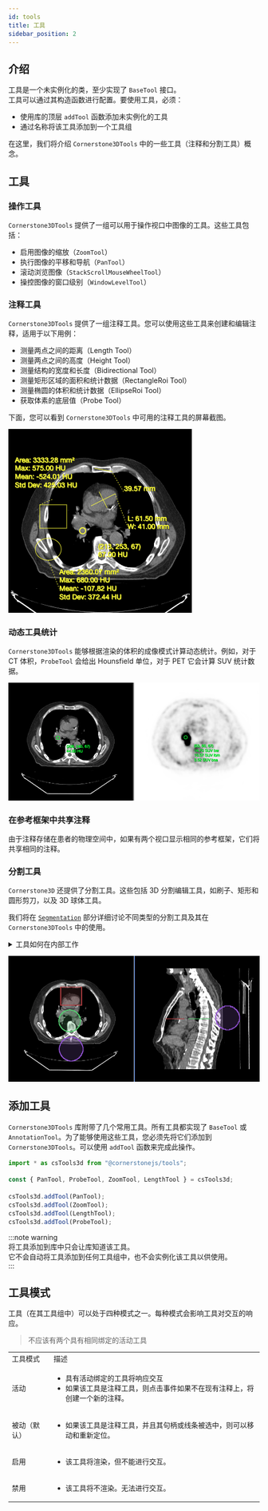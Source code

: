 ```yaml
---
id: tools
title: 工具
sidebar_position: 2
---
```


## 介绍

工具是一个未实例化的类，至少实现了 `BaseTool` 接口。  
工具可以通过其构造函数进行配置。要使用工具，必须：

- 使用库的顶层 `addTool` 函数添加未实例化的工具
- 通过名称将该工具添加到一个工具组

在这里，我们将介绍 `Cornerstone3DTools` 中的一些工具（注释和分割工具）概念。

## 工具

### 操作工具

`Cornerstone3DTools` 提供了一组可以用于操作视口中图像的工具。这些工具包括：

- 启用图像的缩放（`ZoomTool`）
- 执行图像的平移和导航（`PanTool`）
- 滚动浏览图像（`StackScrollMouseWheelTool`）
- 操控图像的窗口级别（`WindowLevelTool`）

### 注释工具

`Cornerstone3DTools` 提供了一组注释工具。您可以使用这些工具来创建和编辑注释，适用于以下用例：

- 测量两点之间的距离（Length Tool）
- 测量两点之间的高度（Height Tool）
- 测量结构的宽度和长度（Bidirectional Tool）
- 测量矩形区域的面积和统计数据（RectangleRoi Tool）
- 测量椭圆的体积和统计数据（EllipseRoi Tool）
- 获取体素的底层值（Probe Tool）

下面，您可以看到 `Cornerstone3DTools` 中可用的注释工具的屏幕截图。

<div style={{textAlign: 'center'}}>

![](../../assets/annotation-tools.png)

</div>

### 动态工具统计

`Cornerstone3DTools` 能够根据渲染的体积的成像模式计算动态统计。例如，对于 CT 体积，`ProbeTool` 会给出 Hounsfield 单位，对于 PET 它会计算 SUV 统计数据。

<div style={{textAlign: 'center', width:'85%'}}>

![](../../assets/dynamic-stats.png)

</div>

### 在参考框架中共享注释

由于注释存储在患者的物理空间中，如果有两个视口显示相同的参考框架，它们将共享相同的注释。

### 分割工具

`Cornerstone3D` 还提供了分割工具。这些包括 3D 分割编辑工具，如刷子、矩形和圆形剪刀，以及 3D 球体工具。

我们将在 [`Segmentation`](./segmentation/index.md) 部分详细讨论不同类型的分割工具及其在 `Cornerstone3DTools` 中的使用。

<details>

<summary>工具如何在内部工作</summary>

鼠标和键盘触发事件，这些事件被 `Cornerstone3DTools` 捕获并规范化。然后，规范化的事件会作为 `mouseDown`、`mouseDrag` 和 `mouseUp` 事件触发并由工具处理。

</details>

<div style={{textAlign: 'center', width:'85%'}}>

![](../../assets/segmentation-tools-intro.png)

</div>

## 添加工具

`Cornerstone3DTools` 库附带了几个常用工具。所有工具都实现了 `BaseTool` 或 `AnnotationTool`。为了能够使用这些工具，您必须先将它们添加到 `Cornerstone3DTools`。可以使用 `addTool` 函数来完成此操作。

```js
import * as csTools3d from "@cornerstonejs/tools";

const { PanTool, ProbeTool, ZoomTool, LengthTool } = csTools3d;

csTools3d.addTool(PanTool);
csTools3d.addTool(ZoomTool);
csTools3d.addTool(LengthTool);
csTools3d.addTool(ProbeTool);
```

:::note warning  
将工具添加到库中只会让库知道该工具。  
它不会自动将工具添加到任何工具组中，也不会实例化该工具以供使用。  
:::

## 工具模式

工具（在其工具组中）可以处于四种模式之一。每种模式会影响工具对交互的响应。

> 不应该有两个具有相同绑定的活动工具

<table>  
  <tr>  
    <td>工具模式</td>  
    <td>描述</td>  
  </tr>  
  <tr>  
    <td>活动</td>  
    <td>  
      <ul>  
        <li>具有活动绑定的工具将响应交互</li>  
        <li>如果该工具是注释工具，则点击事件如果不在现有注释上，将创建一个新的注释。</li>  
      </ul>  
    </td>  
  </tr>  
  <tr>  
    <td>被动（默认）</td>  
    <td>  
      <ul>  
        <li>如果该工具是注释工具，并且其句柄或线条被选中，则可以移动和重新定位。</li>  
      </ul>  
    </td>  
  </tr>  
  <tr>  
    <td>启用</td>  
    <td>  
      <ul>  
        <li>该工具将渲染，但不能进行交互。</li>  
      </ul>  
    </td>  
  </tr>  
  <tr>  
    <td>禁用</td>  
    <td>  
      <ul>  
        <li>该工具将不渲染。无法进行交互。</li>  
      </ul>  
    </td>  
  </tr>  
</table>
